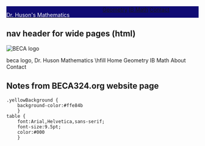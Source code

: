 <div style="width: 100%; height: 30px; background: #100b74; color: white;">
    <div style="width: 50%; float: left;"> 
        <a href="https://chrishuson.github.io/">
        <p style="color: white;">Dr. Huson's Mathematics</p></a>
    </div>
    <div style="margin-left: 50%;"> 
        <a href="https://chrishuson.github.io/Contact">Geometry</a>
        <a href="https://chrishuson.github.io/Contact">IB Math</a>
        <a href="https://chrishuson.github.io/Contact">Contact</a>
    </div>
</div>



## nav header for wide pages (html)

![BECA logo](https://www.beca324.org/pics/header_logo.png)

beca logo, Dr. Huson Mathematics \hfill Home Geometry IB Math About Contact

## Notes from BECA324.org website page

    .yellowBackground {
        background-color:#ffe84b
        }
    table {
        font:Arial,Helvetica,sans-serif;
        font-size:9.5pt;
        color:#000
        }

